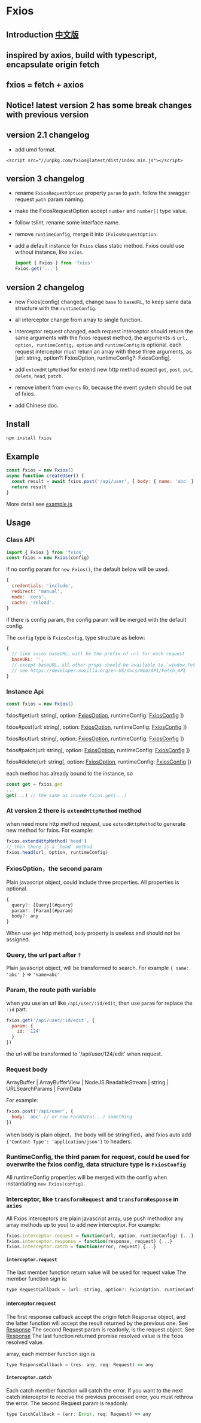 # Fxios

## Introduction [中文版](./README.cn.md)

## inspired by axios, build with typescript, encapsulate origin fetch

## fxios = fetch + axios

## Notice! latest version 2 has some break changes with previous version

## version 2.1 changelog

* add umd format.

```
<script src="//unpkg.com/fxios@latest/dist/index.min.js"></script>
```

## version 3 changelog

* rename `FxiosRequestOption` property `param` to `path`.
  follow the swagger request `path` param naming.

* make the FxiosRequestOption accept `number` and `number[]` type value.

* follow tslint, rename some interface name.

* remove `runtimeConfig`, merge it into `IFxiosRequestOption`.

* add a default instance for `Fxios` class static method.
  Fxios could use without instance, like `axios`.

  ```javascript
  import { Fxios } from 'fxios'
  Fxios.get('...')
  ```

## version 2 changelog

* new Fxios(config) changed, change `base` to `baseURL`, to keep same data structure with the `runtimeConfig`.

* all interceptor change from array to single function.

* interceptor request changed, each request interceptor should return the same arguments with the fxios request method, the arguments is `url, option, runtimeConfig`，`option` and `runtimeConfig` is optional. each request interceptor must return an array with these three arguments, as [url: string, option?: FxiosOption, runtimeConfig?: FxiosConfig].

* add `extendHttpMethod` for extend new http method expect `get`, `post`, `put`, `delete`, `head`, `patch`.

* remove inherit from `events` lib, because the event system should be out of fxios.

* add Chinese doc.

## Install

```bash
npm install fxios
```

## Example

```javascript
const fxios = new Fxios()
async function createUser() {
  const result = await fxios.post('/api/user', { body: { name: 'abc' } })
  return result
}
```

More detail see [example.js](./example.js)

## Usage

### Class API

```javascript
import { Fxios } from 'fxios'
const fxios = new Fxios(config)
```

if no config param for `new Fxios()`, the default below will be used.

```js
{
  credentials: 'include',
  redirect: 'manual',
  mode: 'cors',
  cache: 'reload',
}
```

if there is config param, the config param will be merged with the default config.

The `config` type is `FxiosConfig`, type structure as below:

```javascript
{
  // like axios baseURL，will be the prefix of url for each request
  baseURL: '',
  // except baseURL，all other props should be available to `window.fetch`
  // see https://developer.mozilla.org/en-US/docs/Web/API/Fetch_API
}
```

### Instance Api

```javascript
const fxios = new Fxios()
```

fxios#get(url: string[, option: [FxiosOption](#option), runtimeConfig: [FxiosConfig](#runtimeConfig) ])

fxios#post(url: string[, option: [FxiosOption](#option), runtimeConfig: [FxiosConfig](#runtimeConfig) ])

fxios#put(url: string[, option: [FxiosOption](#option), runtimeConfig: [FxiosConfig](#runtimeConfig) ])

fxios#patch(url: string[, option: [FxiosOption](#option), runtimeConfig: [FxiosConfig](#runtimeConfig) ])

fxios#delete(url: string[, option: [FxiosOption](#option), runtimeConfig: [FxiosConfig](#runtimeConfig) ])

each method has already bound to the instance, so

```javascript
const get = fxios.get
...
get(...) // the same as invoke fxios.get(...)
```

### At version 2 there is `extendHttpMethod` method

when need more http method request, use `extendHttpMethod` to generate new method for fxios. For example:

```javascript
fxios.extendHttpMethod('head')
// then there is a `head` method
fxios.head(url, option, runtimeConfig)
```

### FxiosOption，the second param

Plain javascript object, could include three properties.
All properties is optional.

```javascript
{
  query?: [Query](#query)
  param?: [Param](#param)
  body?: any
}
```

When use `get` http method, `body` property is useless and should not be assigned.

### Query, the url part after `?`

Plain javascript object, will be transformed to search. For example `{ name: 'abc' }` => `'name=abc'`

### Param, the route path variable

when you use an url like `/api/user/:id/edit`, then use `param` for replace the `:id` part.

```javascript
fxios.get('/api/user/:id/edit', {
  param: {
    id: '124'
  }
})
```

the url will be transformed to '/api/user/124/edit' when request.

### Request body

ArrayBuffer | ArrayBufferView | NodeJS.ReadableStream | string | URLSearchParams | FormData

For example:

```javascript
fxios.post('/api/user', {
  body: 'abc' // or new FormData(...) something
})
```

when body is plain object，the body will be stringified，and fxios auto add `{'Content-Type': 'application/json'}` to headers.

### RuntimeConfig, the third param for request, could be used for overwrite the fxios config, data structure type is `FxiosConfig`

All runtimeConfig properties will be merged with the config when instantiating `new Fxios(config)`.

### Interceptor, like `transformRequest` and `transformResponse` in `axios`

All Fxios interceptors are plain javascript array, use push method(or any array methods up to you) to add new interceptor.
For example:

```javascript
fxios.interceptor.request = function(url, option, runtimeConfig) {...}
fxios.interceptor.response = function(response, request) {...}
fxios.interceptor.catch = function(error, request) {...}
```

#### `interceptor.request`

The last member function return value will be used for request value
The member function sign is:

```javascript
type RequestCallback = (url: string, option?: FxiosOption, runtimeConfig?: FxiosConfig) => [url: string, option?: FxiosOption, runtimeConfig?: FxiosConfig]
```

#### interceptor.request

The first response callback accept the origin fetch Response object, and the latter function will accept the result returned by the previous one.
See [Response](https://developer.mozilla.org/en-US/docs/Web/API/Response)
The second Request param is readonly, is the request object.
See [Response](https://developer.mozilla.org/en-US/docs/Web/API/Response)
The last function returned promise resolved value is the fxios resolved value.

array, each member function sign is

```javascript
type ResponseCallback = (res: any, req: Request) => any
```

#### `interceptor.catch`

Each catch member function will catch the error. If you want to the next catch interceptor to receive the previous processed error, you must rethrow the error.
The second Request param is readonly.

```javascript
type CatchCallback = (err: Error, req: Request) => any
```
